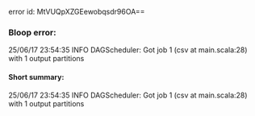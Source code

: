 error id: MtVUQpXZGEewobqsdr96OA==
### Bloop error:

25/06/17 23:54:35 INFO DAGScheduler: Got job 1 (csv at main.scala:28) with 1 output partitions
#### Short summary: 

25/06/17 23:54:35 INFO DAGScheduler: Got job 1 (csv at main.scala:28) with 1 output partitions